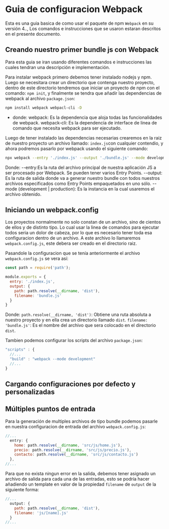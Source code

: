 # Guia de configuracion Webpack

Esta es una guia basica de como usar el paquete de npm `Webpack` en su versión 4.*.*, Los comandos e instrucciones que se usaron estaran descritos en el presente documento.

## Creando nuestro primer bundle js con Webpack

Para esta guia se iran usando diferentes comandos e instrucciones las cuales tendran una descripción e implementación.

Para instalar webpack primero debemos tener instalado nodejs y npm. Luego se necesitara crear un directorio que contenga nuestro proyecto, dentro de este directorio tendremos que iniciar un proyecto de npm con el comando: `npm init`, y finalmente se tendra que añadir las dependencias de webpack al archivo `package.json`:

```bash
npm install webpack webpacl-cli -D
```
* donde:
  webpack: Es la dependencia que aloja todas las funcionalidades de webpack.
  webpack-cli: Es la dependencia de interface de linea de comando que necesita webpack para ser ejecutado.


Luego de tener instalado las dependencias necesarias crearemos en la raiz de nuestro proyecto un archivo llamado: `index.js`con cualquier contendio, y ahora podremos pasarlo por webpack usando el siguiente comando:

```bash
npx webpack --entry './index.js' --output './bundle.js' --mode development
```
Donde:
  --entry:Es la ruta del archivo principal de nuestra aplicación JS a ser procesado por Webpack. Se pueden tener varios Entry Points.
  --output: Es la ruta de salida donde va a generar nuestro bundle con todos nuestros archivos especificados como Entry Points empaquetados en uno sólo.
  --mode (development | production): Es la instancia en la cual usaremos el archivo obtenido.

## Iniciando un webpack.config

Los proyectos normalmente no solo constan de un archivo, sino de cientos de ellos y de distinto tipo. Lo cual usar la linea de comandos para ejecutar todos seria un dolor de cabeza, por lo que es necesario tener toda esa configuracion dentro de un archivo. A este archivo lo llamaremos `webpack.config.js`, este debera ser creado en el directorio raiz.

Pasandole la configuracion que se tenía anteriormente el archivo `webpack.config.js` se vera así:

```js
const path = require('path');

module.exports = {
  entry: './index.js',
  output: {
    path: path.resolve(__dirname, 'dist'),
    filename: 'bundle.js'
  }
}
```
Donde:
   `path.resolve(__dirname, 'dist')`: Obtiene una ruta absoluta a nuestro proyecto y en ella crea un directorio llamado `dist`.
   `filename: 'bundle.js'`: Es el nombre del archivo que sera colocado en el directorio `dist`.

Tambien podemos configurar los scripts del archivo `package.json`:

```js
"scripts" : {
  //...
  "build" : "webpack --mode development"
  //...
}
```

## Cargando configuraciones por defecto y personalizadas


## Múltiples puntos de entrada

Para la generación de multiples archivos de tipo bundle podemos pasarle en nuestra configuracion de entrada del archivo `webpack.config.js`:

```js
//...
  entry: {
    home: path.resolve(__dirname, 'src/js/home.js'),
    precio: path.resolve(__dirname, 'src/js/precio.js'),
    contacto: path.resolve(__dirname, 'src/js/contacto.js')
  },
//...
```
Para que no exista ningun error en la salida, debemos tener asignado un archivo de salida para cada una de las entradas, esto se podría hacer añadiendo un template en valor de la propiedad `filename` de `output` de la siguiente forma:

```js
//...
  output: {
    path: path.resolve(__dirname, 'dist'),
    filename: 'js/[name].js'
  }
//...
```